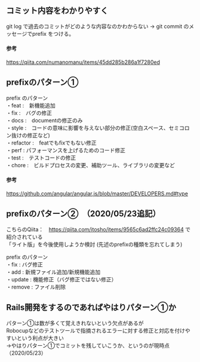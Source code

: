 ## コミット内容をわかりやすく
git log で過去のコミットがどのような内容なのかわからない
→ git commit のメッセージでprefix をつける。

#### 参考
https://qiita.com/numanomanu/items/45dd285b286a1f7280ed


## prefixのパターン①
prefix のパターン  
  ・feat     :　新機能追加  
  ・fix      :　バグの修正  
  ・docs     :　documentの修正のみ  
  ・style    :　コードの意味に影響を与えない部分の修正(空白スペース、セミコロン抜けの修正など)  
  ・refactor :　featでもfixでもない修正  
  ・perf     :  パフォーマンスを上げるためのコード修正  
  ・test     :　テストコードの修正  
  ・chore    :　ビルドプロセスの変更、補助ツール、ライブラリの変更など  

#### 参考
https://github.com/angular/angular.js/blob/master/DEVELOPERS.md#type

## prefixのパターン②　（2020/05/23追記）
こちらのQiita：　https://qiita.com/itosho/items/9565c6ad2ffc24c09364 で紹介されている  
「ライト版」を今後使用しようか検討
(先述のprefixの種類を忘れてしまう)

prefix のパターン    
  ・fix : バグ修正  
  ・add : 新規ファイル追加/新規機能追加  
  ・update : 機能修正（バグ修正ではない修正）  
  ・remove : ファイル削除  

## Rails開発をするのであればやはりパターン①か

パターン①は数が多くて覚えきれないという欠点があるが  
Robocupなどのテストツールで指摘されるエラーに対する修正と対応を付けやすいという利点が大きい  
→やはりパターン①でコミットを残していこうか、というのが現時点（2020/05/23）
